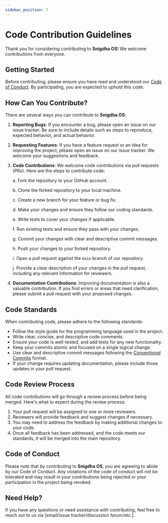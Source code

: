 ```yaml
---
sidebar_position: 7
---
```


# Code Contribution Guidelines

Thank you for considering contributing to **Snigdha OS**! We welcome contributions from everyone.

## Getting Started

Before contributing, please ensure you have read and understood our [Code of Conduct](https://snigdhaos.org/documentation/introduction/code_of_conduct). By participating, you are expected to uphold this code.

## How Can You Contribute?

There are several ways you can contribute to **Snigdha OS**:

1. **Reporting Bugs**: If you encounter a bug, please open an issue on our issue tracker. Be sure to include details such as steps to reproduce, expected behavior, and actual behavior.
   
2. **Requesting Features**: If you have a feature request or an idea for improving the project, please open an issue on our issue tracker. We welcome your suggestions and feedback.

3. **Code Contributions**: We welcome code contributions via pull requests (PRs). Here are the steps to contribute code:

    a. Fork the repository to your GitHub account.
    
    b. Clone the forked repository to your local machine.
    
    c. Create a new branch for your feature or bug fix.
    
    d. Make your changes and ensure they follow our coding standards.
    
    e. Write tests to cover your changes if applicable.
    
    f. Run existing tests and ensure they pass with your changes.
    
    g. Commit your changes with clear and descriptive commit messages.
    
    h. Push your changes to your forked repository.
    
    i. Open a pull request against the `main` branch of our repository.
    
    j. Provide a clear description of your changes in the pull request, including any relevant information for reviewers.

4. **Documentation Contributions**: Improving documentation is also a valuable contribution. If you find errors or areas that need clarification, please submit a pull request with your proposed changes.

## Code Standards

When contributing code, please adhere to the following standards:

- Follow the style guide for the programming language used in the project.
- Write clear, concise, and descriptive code comments.
- Ensure your code is well-tested, and add tests for any new functionality.
- Keep your commits atomic and focused on a single logical change.
- Use clear and descriptive commit messages following the [Conventional Commits](https://www.conventionalcommits.org/) format.
- If your change requires updating documentation, please include those updates in your pull request.

## Code Review Process

All code contributions will go through a review process before being merged. Here's what to expect during the review process:

1. Your pull request will be assigned to one or more reviewers.
2. Reviewers will provide feedback and suggest changes if necessary.
3. You may need to address the feedback by making additional changes to your code.
4. Once all feedback has been addressed, and the code meets our standards, it will be merged into the main repository.

## Code of Conduct

Please note that by contributing to **Snigdha OS**, you are agreeing to abide by our Code of Conduct. Any violations of the code of conduct will not be tolerated and may result in your contributions being rejected or your participation in the project being revoked.

## Need Help?

If you have any questions or need assistance with contributing, feel free to reach out to us via [email/issue tracker/discussion forum/etc.].
